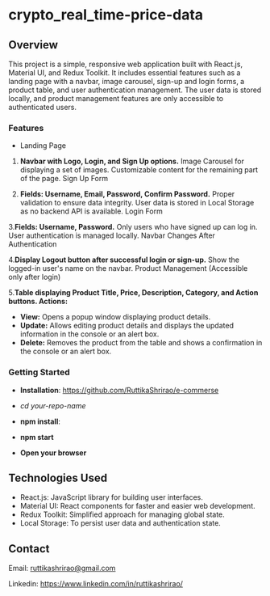 # crypto_real_time-price-data

## Overview
This project is a simple, responsive web application built with React.js, Material UI, and Redux Toolkit. It includes essential features such as a landing page with a navbar, image carousel, sign-up and login forms, a product table, and user authentication management. The user data is stored locally, and product management features are only accessible to authenticated users.


### Features

- Landing Page

1. **Navbar with Logo, Login, and Sign Up options.**
Image Carousel for displaying a set of images.
Customizable content for the remaining part of the page.
Sign Up Form

2. **Fields: Username, Email, Password, Confirm Password.**
Proper validation to ensure data integrity.
User data is stored in Local Storage as no backend API is available.
Login Form

3.**Fields: Username, Password.**
Only users who have signed up can log in.
User authentication is managed locally.
Navbar Changes After Authentication

4.**Display Logout button after successful login or sign-up.**
Show the logged-in user's name on the navbar.
Product Management (Accessible only after login)

5.**Table displaying Product Title, Price, Description, Category, and Action buttons.
Actions:**
- **View:** Opens a popup window displaying product details.
- **Update:** Allows editing product details and displays the updated information in the console or an alert box.
- **Delete:** Removes the product from the table and shows a confirmation in the console or an alert box.

### Getting Started

- **Installation**:
 https://github.com/RuttikaShrirao/e-commerse
 - *cd your-repo-name*

 - **npm install**:

- **npm start**


- **Open your browser**

## Technologies Used

- React.js: JavaScript library for building user interfaces.
- Material UI: React components for faster and easier web development.
- Redux Toolkit: Simplified approach for managing global state.
- Local Storage: To persist user data and authentication state.



## Contact
Email: ruttikashrirao@gmail.com

Linkedin: https://www.linkedin.com/in/ruttikashrirao/